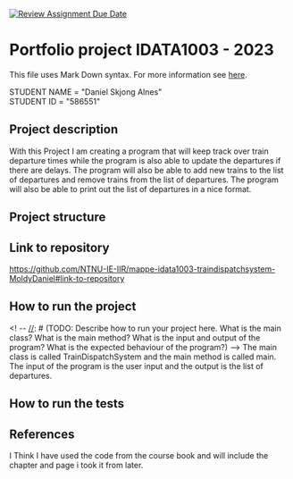 [![Review Assignment Due Date](https://classroom.github.com/assets/deadline-readme-button-24ddc0f5d75046c5622901739e7c5dd533143b0c8e959d652212380cedb1ea36.svg)](https://classroom.github.com/a/HVrmLnmo)
# Portfolio project IDATA1003 - 2023
This file uses Mark Down syntax. For more information see [here](https://www.markdownguide.org/basic-syntax/).

STUDENT NAME = "Daniel Skjong Alnes"  
STUDENT ID = "586551"

## Project description

[//]: # (TODO: Write a short description of your project/product here.)
With this Project I am creating a program that will keep track over train departure times while the program is also able to update the departures if there are delays.
The program will also be able to add new trains to the list of departures and remove trains from the list of departures.
The program will also be able to print out the list of departures in a nice format.

## Project structure

[//]: # (TODO: Describe the structure of your project here. How have you used packages in your structure. Where are all sourcefiles stored. Where are all JUnit-test classes stored. etc.)

## Link to repository

[//]: # (TODO: Include a link to your repository here.)
https://github.com/NTNU-IE-IIR/mappe-idata1003-traindispatchsystem-MoldyDaniel#link-to-repository

## How to run the project

<! -- [//]: # (TODO: Describe how to run your project here. What is the main class? What is the main method? What is the input and output of the program? What is the expected behaviour of the program?) -->
The main class is called TrainDispatchSystem and the main method is called main.
The input of the program is the user input and the output is the list of departures.

## How to run the tests

[//]: # (TODO: Describe how to run the tests here.)

## References

[//]: # (TODO: Include references here, if any. For example, if you have used code from the course book, include a reference to the chapter.Or if you have used code from a website or other source, include a link to the source.)
I Think I have used the code from the course book and will include the chapter and page i took it from later.